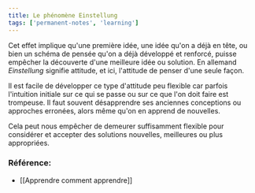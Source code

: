 ```yaml
---
title: Le phénomène Einstellung
tags: ['permanent-notes', 'learning']
---
```


Cet effet implique qu'une première idée, une idée qu'on a déjà en tête, ou bien un schéma de pensée qu'on a déjà développé et renforcé, puisse empêcher la découverte d'une meilleure idée ou solution. En allemand _Einstellung_ signifie attitude, et ici, l'attitude de penser d'une seule façon. 

Il est facile de développer ce type d'attitude peu flexible car parfois l'intuition initiale sur ce qui se passe ou sur ce que l'on doit faire est trompeuse. Il faut souvent désapprendre ses anciennes conceptions ou approches erronées, alors même qu'on en apprend de nouvelles. 

Cela peut nous empêcher de demeurer suffisamment flexible pour considérer et accepter des solutions nouvelles, meilleures ou plus appropriées. 

### Référence:
- [[Apprendre comment apprendre]]